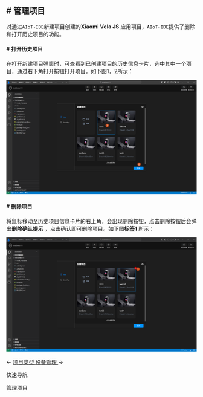 <!-- 源地址: https://iot.mi.com/vela/quickapp/zh/tools/project/project.html -->

## # 管理项目

对通过`AIoT-IDE`新建项目创建的**Xiaomi Vela JS** 应用项目，`AIoT-IDE`提供了删除和打开历史项目的功能。

#### # 打开历史项目

在打开新建项目弹窗时，可查看到已创建项目的历史信息卡片，选中其中一个项目，通过右下角打开按钮打开项目，如下图1，2所示：

![alt text](../../images/ide-delete-project.365037dd.png)

#### # 删除项目

将鼠标移动至历史项目信息卡片的右上角，会出现删除按钮，点击删除按钮后会弹出**删除确认提示** ，点击确认即可删除项目。如下图**标签1** 所示：

![alt text](../../images/ide-delete-project-1.aedbddf6.png)

← [ 项目类型 ](</vela/quickapp/zh/tools/project/template.html>) [ 设备管理 ](</vela/quickapp/zh/tools/emulator/create-emulator.html>) → 

快速导航

管理项目
